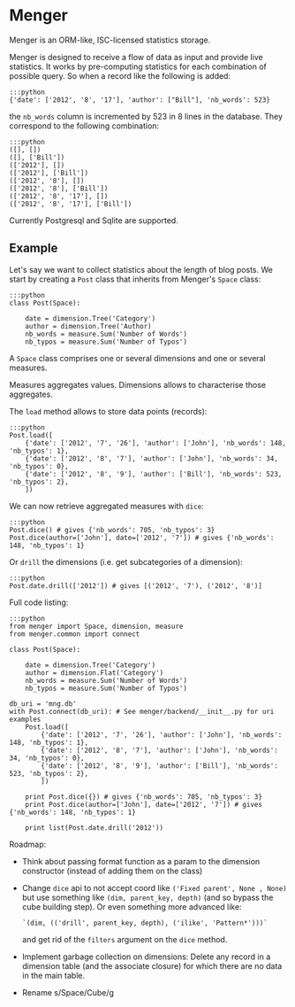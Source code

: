 
# Menger

Menger is an ORM-like, ISC-licensed statistics storage.

Menger is designed to receive a flow of data as input and provide
live statistics. It works by pre-computing statistics for each
combination of possible query. So when a record like the following is
added:

    :::python
    {'date': ['2012', '8', '17'], 'author': ["Bill"], 'nb_words': 523}

the `nb_words` column is incremented by 523 in 8 lines in the
database. They correspond to the following combination:

    :::python
    ([], [])
    ([], ['Bill'])
    (['2012'], [])
    (['2012'], ['Bill'])
    (['2012', '8'], [])
    (['2012', '8'], ['Bill'])
    (['2012', '8', '17'], [])
    (['2012', '8', '17'], ['Bill'])

Currently Postgresql and Sqlite are supported.


## Example

Let's say we want to collect statistics about the length of blog posts. We
start by creating a `Post` class that inherits from Menger's `Space` class:

    :::python
    class Post(Space):

        date = dimension.Tree('Category')
        author = dimension.Tree('Author)
        nb_words = measure.Sum('Number of Words')
        nb_typos = measure.Sum('Number of Typos')

A `Space` class comprises one or several dimensions and one or several
measures.

Measures aggregates values. Dimensions allows to characterise those
aggregates.


The `load` method allows to store data points (records):

    :::python
    Post.load([
        {'date': ['2012', '7', '26'], 'author': ['John'], 'nb_words': 148, 'nb_typos': 1},
        {'date': ['2012', '8', '7'], 'author': ['John'], 'nb_words': 34, 'nb_typos': 0},
        {'date': ['2012', '8', '9'], 'author': ['Bill'], 'nb_words': 523, 'nb_typos': 2},
        ])

We can now retrieve aggregated measures with `dice`:

    :::python
    Post.dice() # gives {'nb_words': 705, 'nb_typos': 3}
    Post.dice(author=['John'], date=['2012', '7']) # gives {'nb_words': 148, 'nb_typos': 1}

Or `drill` the dimensions (i.e. get subcategories of a dimension):

    :::python
    Post.date.drill(['2012']) # gives [('2012', '7'), ('2012', '8')]

Full code listing:

    :::python
    from menger import Space, dimension, measure
    from menger.common import connect

    class Post(Space):

        date = dimension.Tree('Category')
        author = dimension.Flat('Category')
        nb_words = measure.Sum('Number of Words')
        nb_typos = measure.Sum('Number of Typos')

    db_uri = 'mng.db'
    with Post.connect(db_uri): # See menger/backend/__init__.py for uri examples
        Post.load([
            {'date': ['2012', '7', '26'], 'author': ['John'], 'nb_words': 148, 'nb_typos': 1},
            {'date': ['2012', '8', '7'], 'author': ['John'], 'nb_words': 34, 'nb_typos': 0},
            {'date': ['2012', '8', '9'], 'author': ['Bill'], 'nb_words': 523, 'nb_typos': 2},
            ])

        print Post.dice({}) # gives {'nb_words': 705, 'nb_typos': 3}
        print Post.dice(author=['John'], date=['2012', '7']) # gives {'nb_words': 148, 'nb_typos': 1}

        print list(Post.date.drill('2012'))


Roadmap:

 - Think about passing format function as a param to the dimension
   constructor (instead of adding them on the class)
 - Change `dice` api to not accept coord like `('Fixed parent', None ,
   None)` but use something like `(dim, parent_key, depth)` (and so
   bypass the cube building step). Or even something more advanced like:

       `(dim, (('drill', parent_key, depth), ('ilike', 'Pattern*')))`

   and get rid of the `filters` argument on the `dice` method.
 - Implement garbage collection on dimensions: Delete any record in a
   dimension table (and the associate closure) for which there are no
   data in the main table.
 - Rename s/Space/Cube/g
